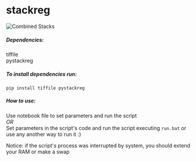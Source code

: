 # stackreg

![Combined Stacks](https://user-images.githubusercontent.com/43002351/210116389-136b9aa4-32b1-4a22-976b-c50d50b02505.gif)


##### Dependencies:  
tiffile  
pystackreg  


##### To install dependencies run:
``pip install tiffile pystackreg``


##### How to use: 
Use notebook file to set parameters and run the script  
*OR*  
Set parameters in the script's code and run the script executing ``run.bat`` or use any another way to run it :)  


Notice: if the script's process was interrupted by system, you should extend your RAM or make a swap
